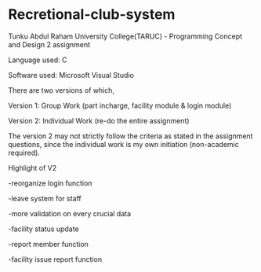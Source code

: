 # Recretional-club-system
Tunku Abdul Raham University College(TARUC) - Programming Concept and Design 2 assignment

Language used: C

Software used: Microsoft Visual Studio


There are two versions of which, 

Version 1: Group Work (part incharge, facility module & login module)

Version 2: Individual Work (re-do the entire assignment)


The version 2 may not strictly follow the criteria as stated in the assignment questions, 
since the individual work is my own initiation (non-academic required).


Highlight of V2

-reorganize login function

-leave system for staff

-more validation on every crucial data

-facility status update

-report member function

-facility issue report function

